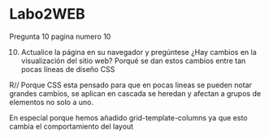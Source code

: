 # Labo2WEB

Pregunta 10 pagina numero 10

10. Actualice la página en su navegador y pregúntese ¿Hay cambios en la 
visualización del sitio web? Porqué se dan estos cambios entre tan pocas líneas de diseño CSS

R// Porque CSS esta pensado para que en pocas lineas se pueden notar grandes 
cambios, se aplican en cascada se heredan y afectan a grupos de elementos no solo a uno.

En especial porque hemos añadido grid-template-columns ya que esto cambia el comportamiento del layout